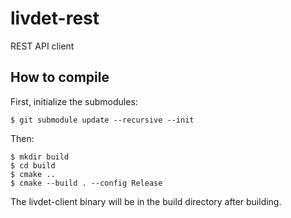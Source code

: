 # livdet-rest
REST API client

## How to compile
First, initialize the submodules:
```
$ git submodule update --recursive --init
```

Then:
```
$ mkdir build
$ cd build
$ cmake ..
$ cmake --build . --config Release
```

The livdet-client binary will be in the build directory after building. 
